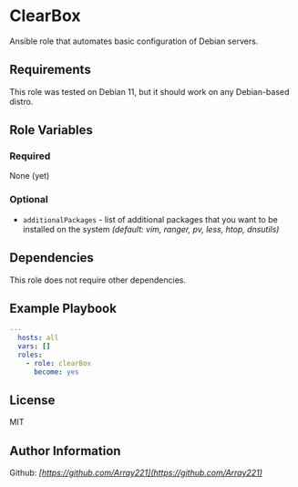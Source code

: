 ClearBox
========

Ansible role that automates basic configuration of Debian servers.

Requirements
------------

This role was tested on Debian 11, but it should work on any Debian-based distro.

Role Variables
--------------

### Required

None (yet)

### Optional

- `additionalPackages` - list of additional packages that you want to be installed on the system *(default: vim, ranger, pv, less, htop, dnsutils)*

Dependencies
------------

This role does not require other dependencies.

Example Playbook
----------------

```yaml
---
  hosts: all
  vars: []
  roles:
    - role: clearBox
      become: yes
```

License
-------

MIT

Author Information
------------------

Github: *[https://github.com/Array221](https://github.com/Array221)*
